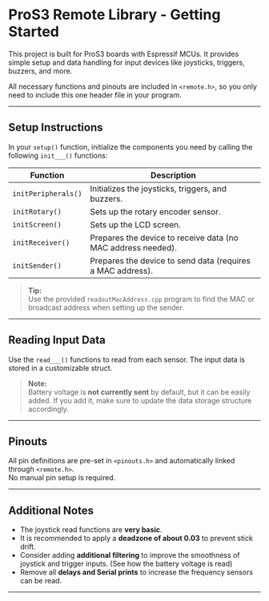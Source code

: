 
# ProS3 Remote Library - Getting Started

This project is built for ProS3 boards with Espressif MCUs. It provides simple setup and data handling for input devices like joysticks, triggers, buzzers, and more.

All necessary functions and pinouts are included in `<remote.h>`, so you only need to include this one header file in your program.

---

## Setup Instructions

In your `setup()` function, initialize the components you need by calling the following `init___()` functions:

| Function         | Description                                                  |
| ---------------- | ------------------------------------------------------------- |
| `initPeripherals()` | Initializes the joysticks, triggers, and buzzers.             |
| `initRotary()`      | Sets up the rotary encoder sensor.                           |
| `initScreen()`      | Sets up the LCD screen.                                       |
| `initReceiver()`    | Prepares the device to receive data (no MAC address needed).  |
| `initSender()`      | Prepares the device to send data (requires a MAC address).    |

> **Tip:**  
> Use the provided `readoutMacAddress.cpp` program to find the MAC or broadcast address when setting up the sender.

---

## Reading Input Data

Use the `read___()` functions to read from each sensor. The input data is stored in a customizable struct.

> **Note:**  
> Battery voltage is **not currently sent** by default, but it can be easily added. If you add it, make sure to update the data storage structure accordingly.

---

## Pinouts

All pin definitions are pre-set in `<pinouts.h>` and automatically linked through `<remote.h>`.  
No manual pin setup is required.

---

## Additional Notes

- The joystick read functions are **very basic**.
- It is recommended to apply a **deadzone of about 0.03** to prevent stick drift.
- Consider adding **additional filtering** to improve the smoothness of joystick and trigger inputs. (See how the battery voltage is read)
- Remove all **delays and Serial prints** to increase the frequency sensors can be read.

---




